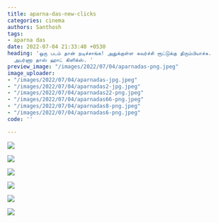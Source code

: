 ```yaml
---
title: aparna-das-new-clicks
categories: cinema
authors: Santhosh
tags:
- aparna das
date: 2022-07-04 21:33:40 +0530
heading: 'ஒரு படம் தான் நடிச்சாங்க! அதுக்குள்ள கவர்ச்சி ரூட்டுக்கு திரும்பியாச்சு.
  அபர்ணா தாஸ் ஹாட் கிளிக்ஸ். '
preview_image: "/images/2022/07/04/aparnadas-png.jpeg"
image_uploader:
- "/images/2022/07/04/aparnadas-jpg.jpeg"
- "/images/2022/07/04/aparnadas2-jpg.jpeg"
- "/images/2022/07/04/aparnadas22-png.jpeg"
- "/images/2022/07/04/aparnadas66-png.jpeg"
- "/images/2022/07/04/aparnadas8-png.jpeg"
- "/images/2022/07/04/aparnadas6-png.jpeg"
code: ''

---
```

![](/images/2022/07/04/aparnadas22-png.jpeg)

![](/images/2022/07/04/aparnadas8-png.jpeg)

![](/images/2022/07/04/aparnadas6-png.jpeg)

![](/images/2022/07/04/aparnadas66-png.jpeg)

![](/images/2022/07/04/aparnadas-jpg.jpeg)

![](/images/2022/07/04/aparnadas2-jpg.jpeg)
